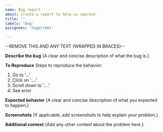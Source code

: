```yaml
---
name: Bug report
about: Create a report to help us improve
title: ''
labels: 'bug'
assignees: 'nogarremi'

---
```

--REMOVE THIS AND ANY TEXT {WRAPPED IN BRACES}--

**Describe the bug**
{A clear and concise description of what the bug is.}

**To Reproduce**
Steps to reproduce the behavior:
1. Go to '...'
2. Click on '....'
3. Scroll down to '....'
4. See error

**Expected behavior**
{A clear and concise description of what you expected to happen.}

**Screenshots**
{If applicable, add screenshots to help explain your problem.}

**Additional context**
{Add any other context about the problem here.}
